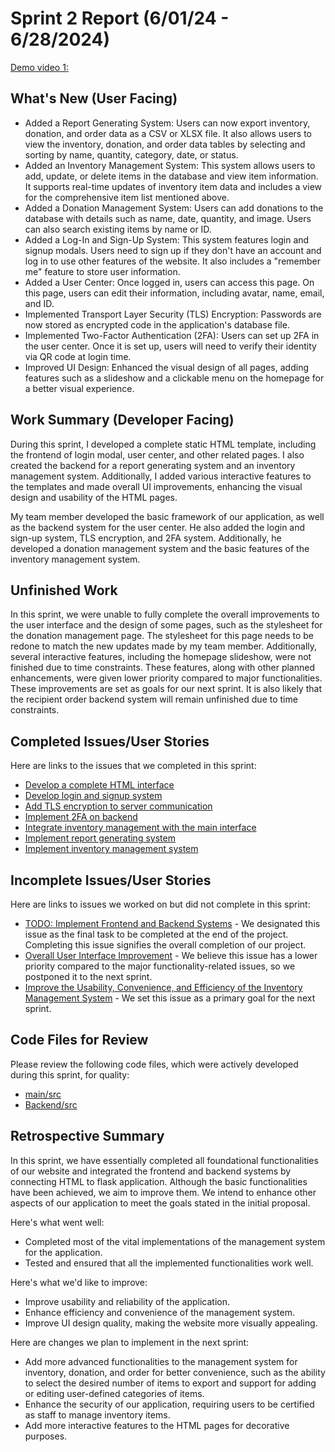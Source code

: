 # Sprint 2 Report (6/01/24 - 6/28/2024)
[Demo video 1: ](https://youtu.be/RB46SoaQTOI)

## What's New (User Facing)
 * Added a Report Generating System: Users can now export inventory, donation, and order data as a CSV or XLSX file. It also allows users to view the inventory, donation, and order data tables by selecting and sorting by name, quantity, category, date, or status.
 * Added an Inventory Management System: This system allows users to add, update, or delete items in the database and view item information. It supports real-time updates of inventory item data and includes a view for the comprehensive item list mentioned above.
 * Added a Donation Management System: Users can add donations to the database with details such as name, date, quantity, and image. Users can also search existing items by name or ID.
 * Added a Log-In and Sign-Up System: This system features login and signup modals. Users need to sign up if they don't have an account and log in to use other features of the website. It also includes a "remember me" feature to store user information.
 * Added a User Center: Once logged in, users can access this page. On this page, users can edit their information, including avatar, name, email, and ID.
 * Implemented Transport Layer Security (TLS) Encryption: Passwords are now stored as encrypted code in the application's database file.
 * Implemented Two-Factor Authentication (2FA): Users can set up 2FA in the user center. Once it is set up, users will need to verify their identity via QR code at login time.
 * Improved UI Design: Enhanced the visual design of all pages, adding features such as a slideshow and a clickable menu on the homepage for a better visual experience.
 

## Work Summary (Developer Facing)
During this sprint, I developed a complete static HTML template, including the frontend of login modal, user center, and other related pages. I also created the backend for a report generating system and an inventory management system. Additionally, I added various interactive features to the templates and made overall UI improvements, enhancing the visual design and usability of the HTML pages.

My team member developed the basic framework of our application, as well as the backend system for the user center. He also added the login and sign-up system, TLS encryption, and 2FA system. Additionally, he developed a donation management system and the basic features of the inventory management system.

## Unfinished Work
In this sprint, we were unable to fully complete the overall improvements to the user interface and the design of some pages, such as the stylesheet for the donation management page. The stylesheet for this page needs to be redone to match the new updates made by my team member. Additionally, several interactive features, including the homepage slideshow, were not finished due to time constraints. These features, along with other planned enhancements, were given lower priority compared to major functionalities. These improvements are set as goals for our next sprint. It is also likely that the recipient order backend system will remain unfinished due to time constraints.

## Completed Issues/User Stories
Here are links to the issues that we completed in this sprint:

 * [Develop a complete HTML interface](https://github.com/YaruG1022/WSU-SU21-CPTS322-Project/issues/2)
 * [Develop login and signup system](https://github.com/YaruG1022/WSU-SU21-CPTS322-Project/issues/8)
 * [Add TLS encryption to server communication](https://github.com/YaruG1022/WSU-SU21-CPTS322-Project/issues/11)
 * [Implement 2FA on backend](https://github.com/YaruG1022/WSU-SU21-CPTS322-Project/issues/12)
 * [Integrate inventory management with the main interface](https://github.com/YaruG1022/WSU-SU21-CPTS322-Project/issues/13)
 * [Implement report generating system](https://github.com/YaruG1022/WSU-SU21-CPTS322-Project/issues/15)
 * [Implement inventory management system](https://github.com/YaruG1022/WSU-SU21-CPTS322-Project/issues/16)
 
## Incomplete Issues/User Stories
Here are links to issues we worked on but did not complete in this sprint:

 * [TODO: Implement Frontend and Backend Systems](https://github.com/YaruG1022/WSU-SU21-CPTS322-Project/issues/3) - We designated this issue as the final task to be completed at the end of the project. Completing this issue signifies the overall completion of our project.
 * [Overall User Interface Improvement](https://github.com/YaruG1022/WSU-SU21-CPTS322-Project/issues/7) - We believe this issue has a lower priority compared to the major functionality-related issues, so we postponed it to the next sprint.
 * [Improve the Usability, Convenience, and Efficiency of the Inventory Management System](https://github.com/YaruG1022/WSU-SU21-CPTS322-Project/issues/17) - We set this issue as a primary goal for the next sprint.

## Code Files for Review
Please review the following code files, which were actively developed during this sprint, for quality:
 * [main/src](https://github.com/YaruG1022/WSU-SU21-CPTS322-Project/tree/dc74c128ea521ddb33a990efe9fc965d6ed99237/src)
 * [Backend/src](https://github.com/YaruG1022/WSU-SU21-CPTS322-Project/tree/ccd3fc07a882a14aa88f8ce73783aed0cf34ec80/src)
 
## Retrospective Summary
In this sprint, we have essentially completed all foundational functionalities of our website and integrated the frontend and backend systems by connecting HTML to flask application. Although the basic functionalities have been achieved, we aim to improve them. We intend to enhance other aspects of our application to meet the goals stated in the initial proposal.

Here's what went well:
  * Completed most of the vital implementations of the management system for the application.
  * Tested and ensured that all the implemented functionalities work well.
 
Here's what we'd like to improve:
   * Improve usability and reliability of the application.
   * Enhance efficiency and convenience of the management system.
   * Improve UI design quality, making the website more visually appealing.

Here are changes we plan to implement in the next sprint:
   * Add more advanced functionalities to the management system for inventory, donation, and order for better convenience, such as the ability to select the desired number of items to export and support for adding or editing user-defined categories of items.
   * Enhance the security of our application, requiring users to be certified as staff to manage inventory items.
   * Add more interactive features to the HTML pages for decorative purposes.


